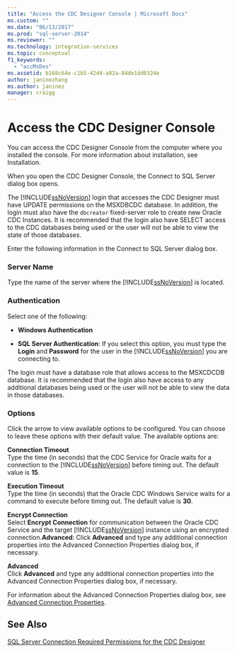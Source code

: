 ```yaml
---
title: "Access the CDC Designer Console | Microsoft Docs"
ms.custom: ""
ms.date: "06/13/2017"
ms.prod: "sql-server-2014"
ms.reviewer: ""
ms.technology: integration-services
ms.topic: conceptual
f1_keywords: 
  - "accMsDes"
ms.assetid: b168c64e-c1b5-42d4-a92a-84de1dd0324e
author: janinezhang
ms.author: janinez
manager: craigg
---
```

# Access the CDC Designer Console
  You can access the CDC Designer Console from the computer where you installed the console. For more information about installation, see Installation.  
  
 When you open the CDC Designer Console, the Connect to SQL Server dialog box opens.  
  
 The [!INCLUDE[ssNoVersion](../../includes/ssnoversion-md.md)] login that accesses the CDC Designer must have UPDATE permissions on the MSXDBCDC database. In addition, the login must also have the `dbcreator` fixed-server role to create new Oracle CDC Instances. It is recommended that the login also have SELECT access to the CDC databases being used or the user will not be able to view the state of those databases.  
  
 Enter the following information in the Connect to SQL Server dialog box.  
  
### Server Name  
 Type the name of the server where the [!INCLUDE[ssNoVersion](../../includes/ssnoversion-md.md)] is located.  
  
### Authentication  
 Select one of the following:  
  
-   **Windows Authentication**  
  
-   **SQL Server Authentication**: If you select this option, you must type the **Login** and **Password** for the user in the [!INCLUDE[ssNoVersion](../../includes/ssnoversion-md.md)] you are connecting to.  
  
 The login must have a database role that allows access to the MSXCDCDB database. It is recommended that the login also have access to any additional databases being used or the user will not be able to view the data in those databases.  
  
### Options  
 Click the arrow to view available options to be configured. You can choose to leave these options with their default value. The available options are:  
  
 **Connection Timeout**  
 Type the time (in seconds) that the CDC Service for Oracle waits for a connection to the [!INCLUDE[ssNoVersion](../../includes/ssnoversion-md.md)] before timing out. The default value is **15**.  
  
 **Execution Timeout**  
 Type the time (in seconds) that the Oracle CDC Windows Service waits for a command to execute before timing out. The default value is **30**.  
  
 **Encrypt Connection**  
 Select **Encrypt Connection** for communication between the Oracle CDC Service and the target [!INCLUDE[ssNoVersion](../../includes/ssnoversion-md.md)] instance using an encrypted connection.**Advanced**: Click **Advanced** and type any additional connection properties into the Advanced Connection Properties dialog box, if necessary.  
  
 **Advanced**  
 Click **Advanced** and type any additional connection properties into the Advanced Connection Properties dialog box, if necessary.  
  
 For information about the Advanced Connection Properties dialog box, see [Advanced Connection Properties](advanced-connection-properties.md).  
  
## See Also  
 [SQL Server Connection Required Permissions for the CDC Designer](sql-server-connection-required-permissions-for-the-cdc-designer.md)  
  
  
